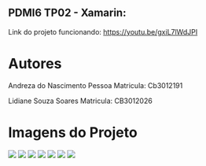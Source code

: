 ## PDMI6 TP02 - Xamarin: 
 
 
Link do projeto funcionando: https://youtu.be/gxiL7lWdJPI


# Autores
Andreza do Nascimento Pessoa Matricula: Cb3012191

Lidiane Souza Soares Matricula: CB3012026

# Imagens do Projeto

<img src="./img/tela inicial.png">
<img src="./img/tela 1.png">
<img src="./img/tela 2.png">
<img src="./img/tela 3.png">
<img src="./img/tela 4.png">
<img src="./img/tela 5.png">
<img src="./img/tela 6.png">